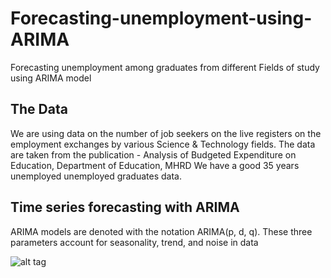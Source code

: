 # Forecasting-unemployment-using-ARIMA
Forecasting unemployment among graduates from different Fields of study using ARIMA model

## The Data
We are using data on the number of job seekers on the live registers on the employment
exchanges by various Science & Technology fields. The data are taken from the publication -
Analysis of Budgeted Expenditure on Education, Department of Education, MHRD
We have a good 35 years unemployed unemployed graduates data.

## Time series forecasting with ARIMA
ARIMA models are denoted with the notation ARIMA(p, d, q). These three parameters account
for seasonality, trend, and noise in data

![alt tag](Img/DC.pg)
